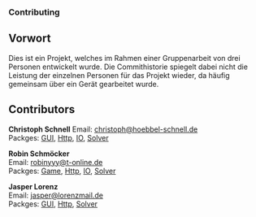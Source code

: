 ### Contributing

## Vorwort
Dies ist ein Projekt, welches im Rahmen einer Gruppenarbeit von drei Personen entwickelt wurde. Die Commithistorie spiegelt dabei nicht die Leistung der einzelnen Personen für das Projekt wieder,
da häufig gemeinsam über ein Gerät gearbeitet wurde.

## Contributors
**Christoph Schnell**
Email: christoph@hoebbel-schnell.de  
Packges: [GUI](./src/main/java/app/gui), [Http](./src/main/java/app/http), [IO](./src/main/java/app/io), [Solver](./src/main/java/app/solver)


**Robin Schmöcker**  
Email: robinyyy@t-online.de  
Packges: [Game](./src/main/java/app/game), [Http](./src/main/java/app/http), [IO](./src/main/java/app/io), [Solver](./src/main/java/app/solver)


**Jasper Lorenz**  
Email: jasper@lorenzmail.de  
Packges: [GUI](./src/main/java/app/gui), [Http](./src/main/java/app/http), [Solver](./src/main/java/app/solver) 
